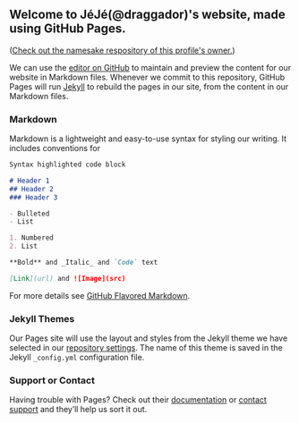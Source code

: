 ## Welcome to JéJé(@draggador)'s website, made using GitHub Pages.

([Check out the namesake respository of this profile's owner.](https://draggador.github.io/draggador/))

We can use the [editor on GitHub](https://github.com/draggador/draggador.github.io/edit/main/README.md) to maintain and preview the content for our website in Markdown files.
Whenever we commit to this repository, GitHub Pages will run [Jekyll](https://jekyllrb.com/) to rebuild the pages in our site, from the content in our Markdown files.

### Markdown

Markdown is a lightweight and easy-to-use syntax for styling our writing. It includes conventions for

```markdown
Syntax highlighted code block

# Header 1
## Header 2
### Header 3

- Bulleted
- List

1. Numbered
2. List

**Bold** and _Italic_ and `Code` text

[Link](url) and ![Image](src)
```

For more details see [GitHub Flavored Markdown](https://guides.github.com/features/mastering-markdown/).

### Jekyll Themes

Our Pages site will use the layout and styles from the Jekyll theme we have selected in our [repository settings](https://github.com/draggador/draggador.github.io/settings/pages). The name of this theme is saved in the Jekyll `_config.yml` configuration file.

### Support or Contact

Having trouble with Pages? Check out their [documentation](https://docs.github.com/categories/github-pages-basics/) or [contact support](https://support.github.com/contact) and they’ll help us sort it out.

